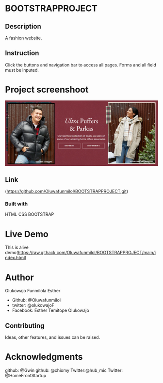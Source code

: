 # BOOTSTRAPPROJECT

## Description
A fashion website.

## Instruction
Click the buttons and navigation bar to access all pages. Forms and all field must be inputed. 

# Project screenshoot
![This is an alt text](/assets/images/img.PNG "This is a sample logo")

## Link
(https://github.com/Oluwafunmilol/BOOTSTRAPPROJECT.git)

### Built with
HTML
CSS
BOOTSTRAP

# Live Demo
This is alive demo(https://raw.githack.com/Oluwafunmilol/BOOTSTRAPPROJECT/main/index.html)

# Author
Olukowajo Funmilola Esther


* Github: @Oluwafunmilol
* twitter: @olukowajoF
* Facebook: Esther Temitope Olukowajo

## Contributing
Ideas, other features, and issues can be raised.

# Acknowledgments
github: @Gwin
github: @chiomy
Twitter:@hub_mic
Twitter: @HomeFrontStartup






